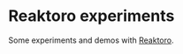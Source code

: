# Reaktoro experiments

Some experiments and demos with [Reaktoro](https://github.com/reaktoro/reaktoro).
